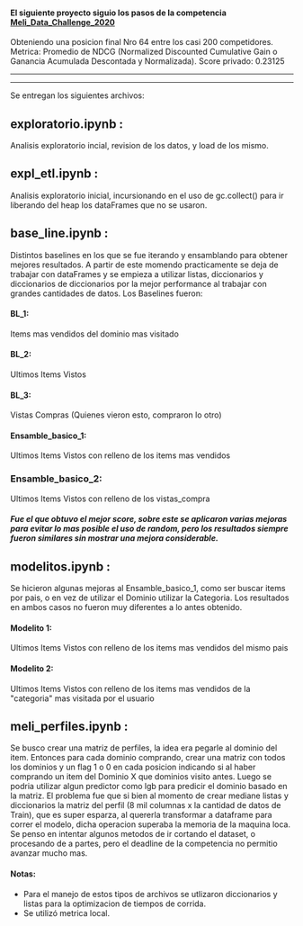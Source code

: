 #### El siguiente proyecto siguio los pasos de la competencia [Meli_Data_Challenge_2020](https://ml-challenge.mercadolibre.com/) 
Obteniendo una posicion final Nro 64 entre los casi 200 competidores. 
Metrica: Promedio de NDCG (Normalized Discounted Cumulative Gain o Ganancia Acumulada Descontada y Normalizada).
Score privado: 0.23125

------
------

Se entregan los siguientes archivos:

## exploratorio.ipynb : 
Analisis exploratorio incial, revision de los datos, y load de los mismo.

## expl_etl.ipynb : 
Analisis exploratorio inicial, incursionando en el uso de gc.collect() para ir liberando del heap los dataFrames que no se usaron.

## base_line.ipynb : 
Distintos baselines en los que se fue iterando y ensamblando para obtener mejores resultados. A partir de este momendo practicamente se deja de trabajar con dataFrames y se empieza a 
utilizar listas, diccionarios y diccionarios de diccionarios por la mejor performance al trabajar con grandes cantidades de datos. 
Los Baselines fueron:

#### BL_1: 
Items mas vendidos del dominio mas visitado
#### BL_2: 
Ultimos Items Vistos
#### BL_3: 
Vistas Compras (Quienes vieron esto, compraron lo otro)
#### Ensamble_basico_1: 
Ultimos Items Vistos con relleno de los items mas vendidos
### Ensamble_basico_2: 
Ultimos Items Vistos con relleno de los vistas_compra

##### *Fue el que obtuvo el mejor score, sobre este se aplicaron varias mejoras para evitar lo mas posible el uso de random, pero los resultados siempre fueron similares sin mostrar una mejora considerable.*


## modelitos.ipynb : 
Se hicieron algunas mejoras al Ensamble_basico_1, como ser buscar items por pais, o en vez de utilizar el Dominio utilizar la Categoria. Los resultados en ambos casos no fueron muy diferentes a lo antes obtenido.

#### Modelito 1: 
Ultimos Items Vistos con relleno de los items mas vendidos del mismo pais
#### Modelito 2: 
Ultimos Items Vistos con relleno de los items mas vendidos de la "categoria" mas visitada por el usuario

## meli_perfiles.ipynb : 
Se busco crear una matriz de perfiles, la idea era pegarle al dominio del item. Entonces para cada dominio comprando, crear una matriz con todos los dominios y un flag 1 o 0 en cada posicion indicando si al haber comprando un item del Dominio X que dominios visito antes.
Luego se podria utilizar algun predictor como lgb para predicir el dominio basado en la matriz. El problema fue que si bien al momento de crear mediane listas y diccionarios la matriz del perfil (8 mil columnas x la cantidad de datos de Train), que es super esparza, al quererla transformar a dataframe para correr el modelo, dicha operacion superaba la memoria de la maquina loca.
Se penso en intentar algunos metodos de ir cortando el dataset, o procesando de a partes, pero el deadline de la competencia no permitio avanzar mucho mas.


#### Notas:
- Para el manejo de estos tipos de archivos se utlizaron diccionarios y listas para la optimizacion de tiempos de corrida.
- Se utilizó metrica local.

